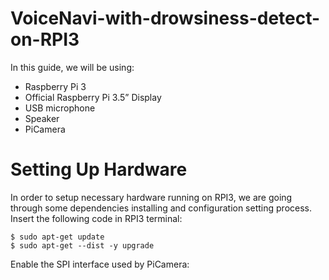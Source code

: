 # VoiceNavi-with-drowsiness-detect-on-RPI3

In this guide, we will be using:

  - Raspberry Pi 3
  - Official Raspberry Pi 3.5” Display
  - USB microphone
  - Speaker
  - PiCamera

Setting Up Hardware
===================

In order to setup necessary hardware running on RPI3, we are going through some dependencies installing and configuration setting process. Insert the following code in RPI3 terminal:

```
$ sudo apt-get update
$ sudo apt-get --dist -y upgrade
```

Enable the SPI interface used by PiCamera: 
